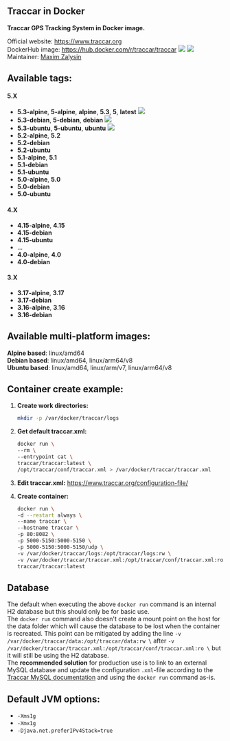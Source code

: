 Traccar in Docker
---

**Traccar GPS Tracking System in Docker image.**

Official website: <https://www.traccar.org>  
DockerHub image: <https://hub.docker.com/r/traccar/traccar> ![](https://img.shields.io/docker/stars/traccar/traccar) ![](https://img.shields.io/docker/pulls/traccar/traccar)  
Maintainer: [Maxim Zalysin](https://github.com/magna-z)

## Available tags:
#### 5.X
- **5.3-alpine**, **5-alpine**, **alpine**, **5.3**, **5**, **latest** ![](https://img.shields.io/docker/image-size/traccar/traccar/5.3-alpine)
- **5.3-debian**, **5-debian**, **debian** ![](https://img.shields.io/docker/image-size/traccar/traccar/5.3-debian)
- **5.3-ubuntu**, **5-ubuntu**, **ubuntu** ![](https://img.shields.io/docker/image-size/traccar/traccar/5.3-ubuntu)
- **5.2-alpine**, **5.2**
- **5.2-debian**
- **5.2-ubuntu**
- **5.1-alpine**, **5.1**
- **5.1-debian**
- **5.1-ubuntu**
- **5.0-alpine**, **5.0**
- **5.0-debian**
- **5.0-ubuntu**
#### 4.X
- **4.15-alpine**, **4.15**
- **4.15-debian**
- **4.15-ubuntu**
- ...
- **4.0-alpine**, **4.0**
- **4.0-debian**
#### 3.X
- **3.17-alpine**, **3.17**
- **3.17-debian**
- **3.16-alpine**, **3.16**
- **3.16-debian**

## Available multi-platform images:
**Alpine based**: linux/amd64  
**Debian based**: linux/amd64, linux/arm64/v8  
**Ubuntu based**: linux/amd64, linux/arm/v7, linux/arm64/v8

## Container create example:
1. **Create work directories:**
    ```bash
    mkdir -p /var/docker/traccar/logs
    ```

1. **Get default traccar.xml:**
    ```bash
    docker run \
    --rm \
    --entrypoint cat \
    traccar/traccar:latest \
    /opt/traccar/conf/traccar.xml > /var/docker/traccar/traccar.xml
    ```

1. **Edit traccar.xml:** <https://www.traccar.org/configuration-file/>

1. **Create container:**
    ```bash
    docker run \
    -d --restart always \
    --name traccar \
    --hostname traccar \
    -p 80:8082 \
    -p 5000-5150:5000-5150 \
    -p 5000-5150:5000-5150/udp \
    -v /var/docker/traccar/logs:/opt/traccar/logs:rw \
    -v /var/docker/traccar/traccar.xml:/opt/traccar/conf/traccar.xml:ro \
    traccar/traccar:latest
    ```

## Database
The default when executing the above `docker run` command is an internal H2 database but this should only be for basic use.  
The `docker run` command also doesn't create a mount point on the host for the data folder which will cause the database to be lost when the container is recreated. This point can be mitigated by adding the line `-v /var/docker/traccar/data:/opt/traccar/data:rw \` after `-v /var/docker/traccar/traccar.xml:/opt/traccar/conf/traccar.xml:ro \` but it will still be using the H2 database.  
The **recommended solution** for production use is to link to an external MySQL database and update the configuration `.xml`-file according to the [Traccar MySQL documentation](https://www.traccar.org/mysql/) and using the `docker run` command as-is.

## Default JVM options:
- `-Xms1g`
- `-Xmx1g`
- `-Djava.net.preferIPv4Stack=true`
